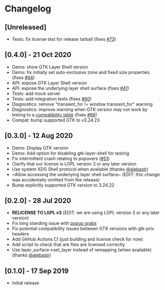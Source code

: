 # Changelog

## [Unreleased]
- Tests: fix license test for release tarball (fixes [#73](https://github.com/wmww/gtk-layer-shell/issues/73))

## [0.4.0] - 21 Oct 2020
- Demo: show GTK Layer Shell version
- Demo: fix initially set auto-exclusive zone and fixed size properties (fixes [#64](https://github.com/wmww/gtk-layer-shell/issues/64))
- API: expose GTK Layer Shell version
- API: expose the underlying layer shell surface (fixes [#41](https://github.com/wmww/gtk-layer-shell/issues/41))
- Tests: add mock server
- Tests: add integration tests (fixes [#60](https://github.com/wmww/gtk-layer-shell/issues/60))
- Diagnostics: remove "transient_for != window transient_for" warning
- Diagnostics: improve warning when GTK version may not work by linking to a [compatibility table](https://github.com/wmww/gtk-layer-shell/blob/master/compatibility.md) (fixes [#66](https://github.com/wmww/gtk-layer-shell/issues/66))
- Compat: bump supported GTK to v3.24.23

## [0.3.0] - 12 Aug 2020
- Demo: Display GTK version
- Demo: Add option for disabling gtk-layer-shell for testing
- Fix intermittent crash relating to popovers ([#51](https://github.com/wmww/gtk-layer-shell/issues/51))
- Clarify that our license is LGPL version 3 or any later version
- Use system XDG Shell protocol when available (thanks [@alebastr](https://github.com/alebastr))
- ~Allow accessing the underlying layer shell surface~ (EDIT: this change was accidentally omitted from the release)
- Bump explicitly supported GTK version to 3.24.22

## [0.2.0] - 28 Jul 2020
- __RELICENSE TO LGPL v3__ (EDIT: we are using LGPL version 3 or any later version)
- Fix long standing issue with [popup grabs](https://github.com/wmww/gtk-layer-shell/issues/9)
- Fix potential compatibility issues between GTK versions with gtk-priv headers
- Add GitHub Actions CI (just building and license check for now)
- Add script to check that are files are licensed correctly
- Use layer_surface->set_layer instead of remapping (when available) (thanks [@alebastr](https://github.com/alebastr))

## [0.1.0] - 17 Sep 2019
- Initial release
